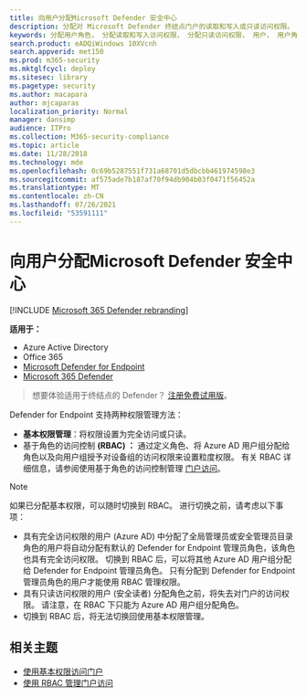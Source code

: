 ```yaml
---
title: 向用户分配Microsoft Defender 安全中心
description: 分配对 Microsoft Defender 终结点门户的读取和写入或只读访问权限。
keywords: 分配用户角色， 分配读取和写入访问权限， 分配只读访问权限， 用户， 用户角色， 角色
search.product: eADQiWindows 10XVcnh
search.appverid: met150
ms.prod: m365-security
ms.mktglfcycl: deploy
ms.sitesec: library
ms.pagetype: security
ms.author: macapara
author: mjcaparas
localization_priority: Normal
manager: dansimp
audience: ITPro
ms.collection: M365-security-compliance
ms.topic: article
ms.date: 11/28/2018
ms.technology: mde
ms.openlocfilehash: 0c69b5287551f731a68701d5dbcbb461974598e3
ms.sourcegitcommit: af575ade7b187af70f94db904b03f0471f56452a
ms.translationtype: MT
ms.contentlocale: zh-CN
ms.lasthandoff: 07/26/2021
ms.locfileid: "53591111"
---
```

# <a name="assign-user-access-to-microsoft-defender-security-center"></a>向用户分配Microsoft Defender 安全中心

[!INCLUDE [Microsoft 365 Defender rebranding](../../includes/microsoft-defender.md)]


**适用于：**
- Azure Active Directory
- Office 365
- [Microsoft Defender for Endpoint](https://go.microsoft.com/fwlink/p/?linkid=2154037)
- [Microsoft 365 Defender](https://go.microsoft.com/fwlink/?linkid=2118804)


> 想要体验适用于终结点的 Defender？ [注册免费试用版](https://www.microsoft.com/microsoft-365/windows/microsoft-defender-atp?ocid=docs-wdatp-assignaccess-abovefoldlink)。

Defender for Endpoint 支持两种权限管理方法：

- **基本权限管理**：将权限设置为完全访问或只读。
- 基于角色的访问控制 **(RBAC) ：** 通过定义角色、将 Azure AD 用户组分配给角色以及向用户组授予对设备组的访问权限来设置粒度权限。 有关 RBAC 详细信息，请参阅使用基于角色的访问控制管理 [门户访问](rbac.md)。

> [!NOTE]
> 如果已分配基本权限，可以随时切换到 RBAC。 进行切换之前，请考虑以下事项：
> 
> - 具有完全访问权限的用户 (Azure AD) 中分配了全局管理员或安全管理员目录角色的用户将自动分配有默认的 Defender for Endpoint 管理员角色，该角色也具有完全访问权限。 切换到 RBAC 后，可以将其他 Azure AD 用户组分配给 Defender for Endpoint 管理员角色。  只有分配到 Defender for Endpoint 管理员角色的用户才能使用 RBAC 管理权限。 
> - 具有只读访问权限的用户 (安全读者) 分配角色之前，将失去对门户的访问权限。 请注意，在 RBAC 下只能为 Azure AD 用户组分配角色。
> - 切换到 RBAC 后，将无法切换回使用基本权限管理。

## <a name="related-topics"></a>相关主题

- [使用基本权限访问门户](basic-permissions.md)
- [使用 RBAC 管理门户访问](rbac.md)

